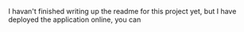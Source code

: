 I havan't finished writing up the readme for this project yet, but I have deployed the application online, you can 
